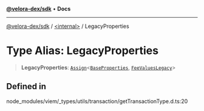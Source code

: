 [**@velora-dex/sdk**](../../README.md) • **Docs**

***

[@velora-dex/sdk](../../globals.md) / [\<internal\>](../README.md) / LegacyProperties

# Type Alias: LegacyProperties

> **LegacyProperties**: [`Assign`](Assign.md)\<[`BaseProperties`](BaseProperties.md), [`FeeValuesLegacy`](FeeValuesLegacy.md)\>

## Defined in

node\_modules/viem/\_types/utils/transaction/getTransactionType.d.ts:20
